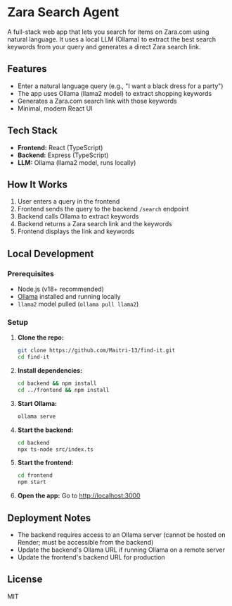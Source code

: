 # Zara Search Agent

A full-stack web app that lets you search for items on Zara.com using natural language. It uses a local LLM (Ollama) to extract the best search keywords from your query and generates a direct Zara search link.

## Features
- Enter a natural language query (e.g., "I want a black dress for a party")
- The app uses Ollama (llama2 model) to extract shopping keywords
- Generates a Zara.com search link with those keywords
- Minimal, modern React UI

## Tech Stack
- **Frontend:** React (TypeScript)
- **Backend:** Express (TypeScript)
- **LLM:** Ollama (llama2 model, runs locally)

## How It Works
1. User enters a query in the frontend
2. Frontend sends the query to the backend `/search` endpoint
3. Backend calls Ollama to extract keywords
4. Backend returns a Zara search link and the keywords
5. Frontend displays the link and keywords

## Local Development

### Prerequisites
- Node.js (v18+ recommended)
- [Ollama](https://ollama.com/) installed and running locally
- `llama2` model pulled (`ollama pull llama2`)

### Setup
1. **Clone the repo:**
   ```sh
   git clone https://github.com/Maitri-13/find-it.git
   cd find-it
   ```
2. **Install dependencies:**
   ```sh
   cd backend && npm install
   cd ../frontend && npm install
   ```
3. **Start Ollama:**
   ```sh
   ollama serve
   ```
4. **Start the backend:**
   ```sh
   cd backend
   npx ts-node src/index.ts
   ```
5. **Start the frontend:**
   ```sh
   cd frontend
   npm start
   ```
6. **Open the app:**
   Go to [http://localhost:3000](http://localhost:3000)

## Deployment Notes
- The backend requires access to an Ollama server (cannot be hosted on Render; must be accessible from the backend)
- Update the backend's Ollama URL if running Ollama on a remote server
- Update the frontend's backend URL for production

## License
MIT 